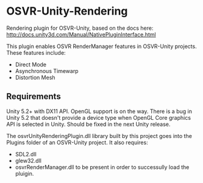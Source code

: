 # OSVR-Unity-Rendering
Rendering plugin for OSVR-Unity, based on the docs here: http://docs.unity3d.com/Manual/NativePluginInterface.html

This plugin enables OSVR RenderManager features in OSVR-Unity projects. These features include:
- Direct Mode
- Asynchronous Timewarp
- Distortion Mesh

## Requirements
Unity 5.2+ with DX11 API. OpenGL support is on the way. There is a bug in Unity 5.2 that doesn't provide a device type when OpenGL Core graphics API is selected in Unity. Should be fixed in the next Unity release.

The osvrUnityRenderingPlugin.dll library built by this project goes into the Plugins folder of an OSVR-Unity project. It also requires:
- SDL2.dll 
- glew32.dll
- osvrRenderManager.dll
to be present in order to successully load the pluigin.

